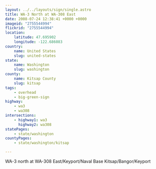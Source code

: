 ```yaml
---
layout: ../../layouts/sign/single.astro
title: WA-3 North at WA-308 East
date: 2008-07-24 12:38:41 +0000 +0000
imageid: "2755544994"
flickrid: "2755544994"
location:
    latitude: 47.695902
    longitude: -122.686083
country:
    name: United States
    slug: united-states
state:
    name: Washington
    slug: washington
county:
    name: Kitsap County
    slug: kitsap
tags:
    - overhead
    - big-green-sign
highway:
    - wa3
    - wa308
intersections:
    - highway1: wa3
      highway2: wa308
statePages:
    - state/washington
countyPages:
    - state/washington/kitsap

---
```

WA-3 north at WA-308 East/Keyport/Naval Base Kitsap/Bangor/Keyport